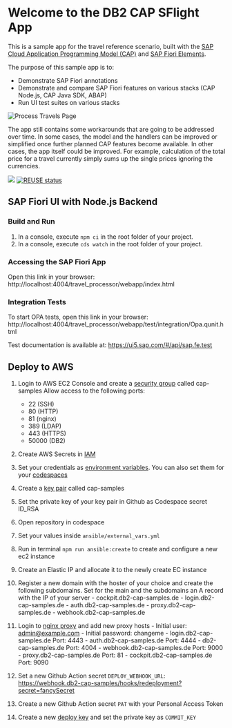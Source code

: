 # Welcome to the DB2 CAP SFlight App

This is a sample app for the travel reference scenario, built with the [SAP Cloud Application Programming Model (CAP)](https://cap.cloud.sap) and [SAP Fiori Elements](https://experience.sap.com/fiori-design-web/smart-templates).

The purpose of this sample app is to:

* Demonstrate SAP Fiori annotations
* Demonstrate and compare SAP Fiori features on various stacks (CAP Node.js, CAP Java SDK, ABAP)
* Run UI test suites on various stacks

![Process Travels Page](img.png)

The app still contains some workarounds that are going to be addressed over time.
In some cases, the model and the handlers can be improved or simplified once further planned CAP features become available.
In other cases, the app itself could be improved. For example, calculation of the total price for a travel
currently simply sums up the single prices ignoring the currencies.

![](https://github.com/SAP-samples/cap-sflight/workflows/CI/badge.svg)
[![REUSE status](https://api.reuse.software/badge/github.com/SAP-samples/cap-sflight)](https://api.reuse.software/info/github.com/SAP-samples/cap-sflight)


## SAP Fiori UI with Node.js Backend

### Build and Run

1. In a console, execute `npm ci` in the root folder of your project.
2. In a console, execute `cds watch` in the root folder of your project.

### Accessing the SAP Fiori App

Open this link in your browser:
http://localhost:4004/travel_processor/webapp/index.html

### Integration Tests

To start OPA tests, open this link in your browser:
http://localhost:4004/travel_processor/webapp/test/integration/Opa.qunit.html

Test documentation is available at:
https://ui5.sap.com/#/api/sap.fe.test

## Deploy to AWS

 1. Login to AWS EC2 Console and create a [security group](https://us-west-2.console.aws.amazon.com/ec2/v2/home?region=us-west-2#CreateSecurityGroup:) called cap-samples
Allow access to the following ports:
    * 22 (SSH)
    * 80 (HTTP)
    * 81 (nginx)
    * 389 (LDAP)
    * 443 (HTTPS)
    * 50000 (DB2)

 2. Create AWS Secrets in [IAM](https://us-east-1.console.aws.amazon.com/iam/home)

 3. Set your credentials as [environment variables](https://docs.aws.amazon.com/cli/latest/userguide/cli-configure-envvars.html). You can also set them for your [codespaces](https://github.com/settings/codespaces)

 4. Create a [key pair](https://us-west-2.console.aws.amazon.com/ec2/v2/home?region=us-west-2#KeyPairs:) called cap-samples

 5. Set the private key of your key pair in Github as Codespace secret ID_RSA

 6. Open repository in codespace

 7. Set your values inside `ansible/external_vars.yml`

 8. Run in terminal `npm run ansible:create` to create and configure a new ec2 instance

 9. Create an Elastic IP and allocate it to the newly create EC instance

 10. Register a new domain with the hoster of your choice and create the following subdomains. Set for the main and the subdomains an A record with the IP of your server
    - cockpit.db2-cap-samples.de
    - login.db2-cap-samples.de
    - auth.db2-cap-samples.de
    - proxy.db2-cap-samples.de
    - webhook.db2-cap-samples.de

 11. Login to [nginx proxy](http://ec2-52-41-239-91.us-west-2.compute.amazonaws.com:81/login) and add new proxy hosts
    - Initial user: admin@example.com
    - Initial password: changeme
    - login.db2-cap-samples.de Port: 4443
    - auth.db2-cap-samples.de  Port: 4444
    - db2-cap-samples.de Port: 4004
    - webhook.db2-cap-samples.de Port: 9000
    - proxy.db2-cap-samples.de Port: 81
    - cockpit.db2-cap-samples.de Port: 9090

 12. Set a new Github Action secret `DEPLOY_WEBHOOK_URL`: https://webhook.db2-cap-samples/hooks/redeployment?secret=fancySecret
 13. Create a new Github Action secret `PAT` with your Personal Access Token
 14. Create a new [deploy key](https://github.com/QuadriO/db2-cap-samples/settings/keys) and set the private key as `COMMIT_KEY`
